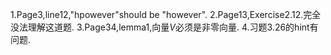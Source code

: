 1.Page3,line12,"hpowever"should be "however".
2.Page13,Exercise2.12.完全没法理解这道题.
3.Page34,lemma1,向量$V$必须是非零向量.
4.习题3.26的hint有问题.
